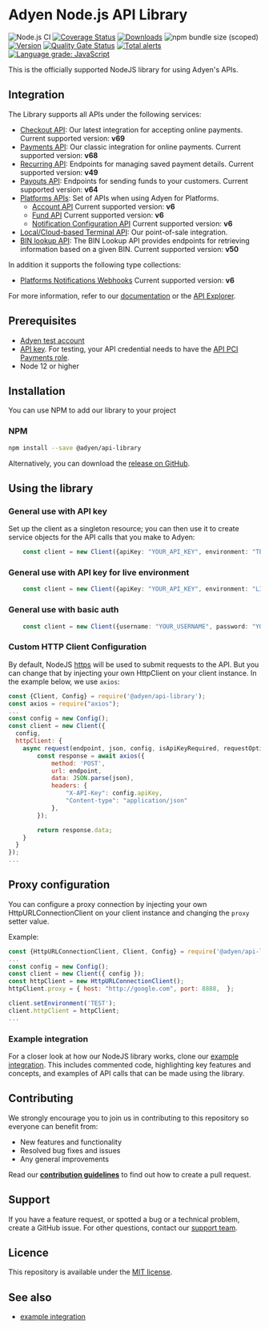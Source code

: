 # Adyen Node.js API Library
![Node.js CI](https://github.com/Adyen/adyen-node-api-library/workflows/Node.js%20CI/badge.svg)
[![Coverage Status](https://coveralls.io/repos/github/Adyen/adyen-node-api-library/badge.svg?branch=main)](https://coveralls.io/github/Adyen/adyen-node-api-library?branch=main)
[![Downloads](https://img.shields.io/npm/dm/@adyen/api-library.svg)](https://www.npmjs.com/package/@adyen/api-library)
![npm bundle size (scoped)](https://img.shields.io/bundlephobia/minzip/@adyen/api-library.svg)
[![Version](https://img.shields.io/npm/v/@adyen/api-library.svg)](https://www.npmjs.com/package/@adyen/api-library)
[![Quality Gate Status](https://sonarcloud.io/api/project_badges/measure?project=Adyen_adyen-node-api-library&metric=alert_status)](https://sonarcloud.io/dashboard?id=Adyen_adyen-node-api-library)
[![Total alerts](https://img.shields.io/lgtm/alerts/g/Adyen/adyen-node-api-library.svg?logo=lgtm&logoWidth=18)](https://lgtm.com/projects/g/Adyen/adyen-node-api-library/alerts/)
[![Language grade: JavaScript](https://img.shields.io/lgtm/grade/javascript/g/Adyen/adyen-node-api-library.svg?logo=lgtm&logoWidth=18)](https://lgtm.com/projects/g/Adyen/adyen-node-api-library/context:javascript)

This is the officially supported NodeJS library for using Adyen's APIs.

## Integration
The Library supports all APIs under the following services:

* [Checkout API](https://docs.adyen.com/api-explorer/#/CheckoutService/v69/overview): Our latest integration for accepting online payments. Current supported version: **v69**
* [Payments API](https://docs.adyen.com/api-explorer/#/Payment/v68/overview): Our classic integration for online payments. Current supported version: **v68**
* [Recurring API](https://docs.adyen.com/api-explorer/#/Recurring/v49/overview): Endpoints for managing saved payment details. Current supported version: **v49**
* [Payouts API](https://docs.adyen.com/api-explorer/#/Payout/v64/overview): Endpoints for sending funds to your customers. Current supported version: **v64**
* [Platforms APIs](https://docs.adyen.com/platforms/api): Set of APIs when using Adyen for Platforms. 
  * [Account API](https://docs.adyen.com/api-explorer/#/Account/v6/overview) Current supported version: **v6**
  * [Fund API](https://docs.adyen.com/api-explorer/#/Fund/v6/overview) Current supported version: **v6**
  * [Notification Configuration API](https://docs.adyen.com/api-explorer/#/NotificationConfigurationService/v6/overview) Current supported version: **v6**
* [Local/Cloud-based Terminal API](https://docs.adyen.com/point-of-sale/terminal-api-reference): Our point-of-sale integration.
* [BIN lookup API](https://docs.adyen.com/api-explorer/#/BinLookup/v50/overview): The BIN Lookup API provides endpoints for retrieving information based on a given BIN.  Current supported version: **v50**

In addition it supports the following type collections:

* [Platforms Notifications Webhooks](https://docs.adyen.com/api-explorer/#/NotificationService/v6/overview) Current supported version: **v6**

For more information, refer to our [documentation](https://docs.adyen.com/) or the [API Explorer](https://docs.adyen.com/api-explorer/).

## Prerequisites
-   [Adyen test account](https://docs.adyen.com/get-started-with-adyen)
-   [API key](https://docs.adyen.com/development-resources/api-credentials#generate-api-key). For testing, your API credential needs to have the [API PCI Payments role](https://docs.adyen.com/development-resources/api-credentials#roles).
-   Node 12 or higher

## Installation

You can use NPM to add our library to your project

### NPM

```bash
npm install --save @adyen/api-library
```

Alternatively, you can download the [release on GitHub](https://github.com/Adyen/adyen-node-api-library/releases).


## Using the library

### General use with API key
 
Set up the client as a singleton resource; you can then use it to create service objects for the API calls that you make to Adyen:
 
```typescript
    const client = new Client({apiKey: "YOUR_API_KEY", environment: "TEST"});
``` 
### General use with API key for live environment
 ```typescript
     const client = new Client({apiKey: "YOUR_API_KEY", environment: "LIVE"});
 ``` 
### General use with basic auth
```typescript
    const client = new Client({username: "YOUR_USERNAME", password: "YOUR_PASSWORD", environment: "TEST"});
``` 
 
### Custom HTTP Client Configuration
By default, NodeJS [https](https://nodejs.org/api/https.html) will be used to submit requests to the API. But you can change that by injecting your own HttpClient on your client instance. In the example below, we use `axios`:

```javascript
const {Client, Config} = require('@adyen/api-library');
const axios = require("axios");
...
const config = new Config();
const client = new Client({
  config,
  httpClient: {
    async request(endpoint, json, config, isApiKeyRequired, requestOptions) {
        const response = await axios({
            method: 'POST',
            url: endpoint,
            data: JSON.parse(json),
            headers: {
                "X-API-Key": config.apiKey,
                "Content-type": "application/json"
            },
        });

        return response.data;
    }
  }
});
...
```

## Proxy configuration

You can configure a proxy connection by injecting your own HttpURLConnectionClient on your client instance and changing the `proxy` setter value.

Example:
```javascript
const {HttpURLConnectionClient, Client, Config} = require('@adyen/api-library');
...
const config = new Config();
const client = new Client({ config });
const httpClient = new HttpURLConnectionClient();
httpClient.proxy = { host: "http://google.com", port: 8888,  };

client.setEnvironment('TEST');
client.httpClient = httpClient;
...
```

### Example integration
 
For a closer look at how our NodeJS library works, clone our [example integration](https://github.com/adyen-examples/adyen-node-online-payments). This includes commented code, highlighting key features and concepts, and examples of API calls that can be made using the library.

## Contributing 
We strongly encourage you to join us in contributing to this repository so everyone can benefit from:
* New features and functionality
* Resolved bug fixes and issues
* Any general improvements

Read our [**contribution guidelines**](CONTRIBUTING.md) to find out how to create a pull request.

## Support
If you have a feature request, or spotted a bug or a technical problem, create a GitHub issue. For other questions, contact our [support team](https://support.adyen.com/).

## Licence
This repository is available under the [MIT license](LICENSE).

## See also
* [example integration](https://github.com/adyen-examples/adyen-node-online-payments)
